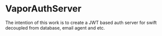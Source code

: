 # VaporAuthServer
The intention of this work is to create a JWT based auth server for swift decoupled from database, email agent and etc.
